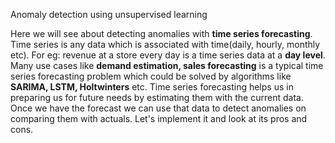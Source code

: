 Anomaly detection using unsupervised learning

Here we will see about detecting anomalies with **time series forecasting**. Time series is any data which is associated with time(daily, hourly, monthly etc). For eg: revenue at a store every day is a time series data at a **day level**. Many use cases like **demand estimation, sales forecasting** is a typical time series forecasting problem which could be solved by algorithms like **SARIMA, LSTM, Holtwinters** etc. Time series forecasting helps us in preparing us for future needs by estimating them with the current data. Once we have the forecast we can use that data to detect anomalies on comparing them with actuals. Let's implement it and look at its pros and cons.
